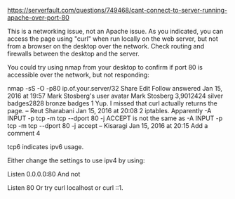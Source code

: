 https://serverfault.com/questions/749468/cant-connect-to-server-running-apache-over-port-80

This is a networking issue, not an Apache issue. As you indicated, you can access the page using "curl" when run locally on the web server, but not from a browser on the desktop over the network. Check routing and firewalls between the desktop and the server.

You could try using nmap from your desktop to confirm if port 80 is accessible over the network, but not responding:

nmap -sS -O -p80 ip.of.your.server/32
Share
Edit
Follow
answered Jan 15, 2016 at 19:57
Mark Stosberg's user avatar
Mark Stosberg
3,9012424 silver badges2828 bronze badges
1
Yup. I missed that curl actually returns the page. – 
Reut Sharabani
 Jan 15, 2016 at 20:08
2
iptables. Apparently -A INPUT -p tcp -m tcp --dport 80 -j ACCEPT is not the same as -A INPUT -p tcp -m tcp --dport 80 -j accept – 
Kisaragi
 Jan 15, 2016 at 20:15
Add a comment
4

tcp6 indicates ipv6 usage.

Either change the settings to use ipv4 by using:

Listen 0.0.0.0:80
And not

Listen 80
Or try curl localhost or curl ::1.